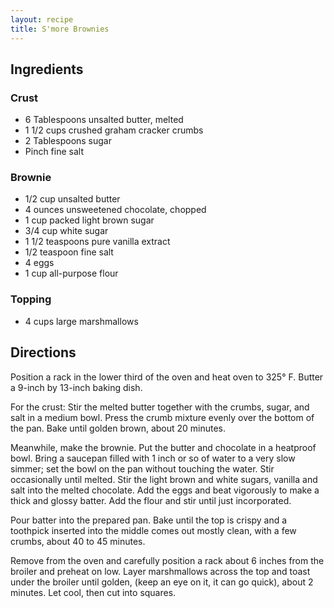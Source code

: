 ```yaml
---
layout: recipe
title: S'more Brownies
---
```


## Ingredients


### Crust

* 6 Tablespoons unsalted butter, melted
* 1 1/2 cups crushed graham cracker crumbs
* 2 Tablespoons sugar
* Pinch fine salt

### Brownie

* 1/2 cup unsalted butter
* 4 ounces unsweetened chocolate, chopped
* 1 cup packed light brown sugar
* 3/4 cup white sugar
* 1 1/2 teaspoons pure vanilla extract
* 1/2 teaspoon fine salt
* 4 eggs
* 1 cup all-purpose flour

### Topping

* 4 cups large marshmallows

## Directions

Position a rack in the lower third of the oven and heat oven to 325° F.
Butter a 9-inch by 13-inch baking dish.

For the crust: Stir the melted butter together with the crumbs, sugar,
and salt in a medium bowl. Press the crumb mixture evenly over the
bottom of the pan. Bake until golden brown, about 20 minutes.

Meanwhile, make the brownie. Put the butter and chocolate in a heatproof
bowl. Bring a saucepan filled with 1 inch or so of water to a very slow
simmer; set the bowl on the pan without touching the water. Stir
occasionally until melted. Stir the light brown and white sugars,
vanilla and salt into the melted chocolate. Add the eggs and beat
vigorously to make a thick and glossy batter. Add the flour and stir
until just incorporated.

Pour batter into the prepared pan. Bake until the top is crispy and a
toothpick inserted into the middle comes out mostly clean, with a few
crumbs, about 40 to 45 minutes.

Remove from the oven and carefully position a rack about 6 inches from
the broiler and preheat on low. Layer marshmallows across the top and
toast under the broiler until golden, (keep an eye on it, it can go
quick), about 2 minutes. Let cool, then cut into squares.
